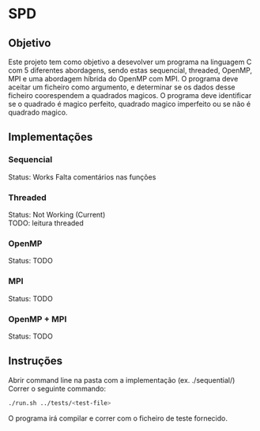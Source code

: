 # SPD

## Objetivo

Este projeto tem como objetivo a desevolver um programa na linguagem C com 5 diferentes abordagens, sendo estas sequencial, threaded, OpenMP, MPI e uma abordagem híbrida do OpenMP com MPI.
O programa deve aceitar um ficheiro como argumento, e determinar se os dados desse ficheiro coorespendem a quadrados magicos.
O programa deve identificar se o quadrado é magico perfeito, quadrado magico imperfeito ou se não é quadrado magico.

## Implementações

### Sequencial

Status: Works
Falta comentários nas funções

### Threaded

Status: Not Working (Current)\
TODO: leitura threaded

### OpenMP

Status: TODO

### MPI

Status: TODO

### OpenMP + MPI

Status: TODO

## Instruções

Abrir command line na pasta com a implementação (ex. ./sequential/)\
Correr o seguinte commando:

```bash
./run.sh ../tests/<test-file>
```

O programa irá compilar e correr com o ficheiro de teste fornecido.

